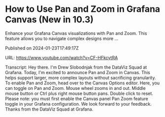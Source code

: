 # How to Use Pan and Zoom in Grafana Canvas (New in 10.3)

Enhance your Grafana Canvas visualizations with Pan and Zoom. This feature allows you to navigate complex designs more ...

Published on 2024-01-23T17:49:17Z

URL: https://www.youtube.com/watch?v=CF-HFkcytRA

Transcript: Hey there. I'm Drew Slobodnjak from
the DataViz Squad at Grafana. Today, I'm excited to announce Pan and Zoom
in Canvas. This helps support larger, more complex layouts without
sacrificing granularity. To enable Pan and Zoom, head over
to the Canvas Options editor. Here, you can toggle on Pan and Zoom.
Mouse wheel zooms in and out. Middle mouse button or Ctrl
plus right mouse button pans. Double click to reset. Please note: you must first enable the Canvas panel
Pan Zoom feature toggle in your Grafana configuration. We look
forward to your feedback. Thanks from the DataViz Squad at Grafana.

